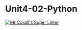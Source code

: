 # Unit4-02-Python
[![Mr Coxall's Super Linter](https://github.com/ICS3U-Programming-VanN/Unit4-02-Python/workflows/Mr%20Coxall's%20Super%20Linter/badge.svg)](https://github.com/ICS3U-Programming-VanN/Unit4-02-Python/actions/)
